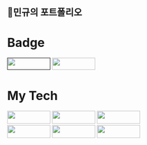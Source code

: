 ## 🌸민규의 포트폴리오

<!--
**MKthePrst/mktheprst** is a ✨ _special_ ✨ repository because its `README.md` (this file) appears on your GitHub profile.

Here are some ideas to get you started:

- 🔭 I’m currently working on ...
- 🌱 I’m currently learning ...
- 👯 I’m looking to collaborate on ...
- 🤔 I’m looking for help with ...
- 💬 Ask me about ...
- 📫 How to reach me: ...
- 😄 Pronouns: ...
- ⚡ Fun fact: ...
-->


<!--뱃지-->
# Badge
<a href="" target="_blank"><img src="https://img.shields.io/badge/Instagram-E4405F?style=flat&logo=Instagram&logoColor=red" width='100' height='28' /></a>
<a href="https://www.youtube.com/watch?v=eny0BqmSwmM&list=RDeny0BqmSwmM&start_radio=1" target="_blank"><img src="https://img.shields.io/badge/YouTube-FF0000?style=flat&logo=YouTube&logoColor=red" width='100' height='28' /></a>

# My Tech
<a><img src="https://img.shields.io/badge/Python-3776AB?style=flat&logo=Python&logoColor=white" width='100' height='30' /></a>
<a><img src="https://img.shields.io/badge/PHP-777BB4?style=flat&logo=PHP&logoColor=white" width='100' height='30' /></a>
<a><img src="https://img.shields.io/badge/JavaScript-F7DF1E?style=flat&logo=JavaScript&logoColor=white" width='100' height='30' /></a>
<br>
<a><img src="https://img.shields.io/badge/CSS-1572B6?style=flat&logoColor=white" width='100' height='30' /></a>
<a><img src="https://img.shields.io/badge/HTML5-E34F26?style=flat&logo=HTML5&logoColor=white" width='100' height='30' /></a>
<a><img src="https://img.shields.io/badge/Spring-6DB33F?style=flat&logo=Spring&logoColor=white" width='100' height='30' /></a>
